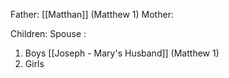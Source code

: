 Father: [[Matthan]] (Matthew 1)
Mother: 

Children:
Spouse : 
1) Boys
	[[Joseph - Mary's Husband]] (Matthew 1)
2) Girls
	
